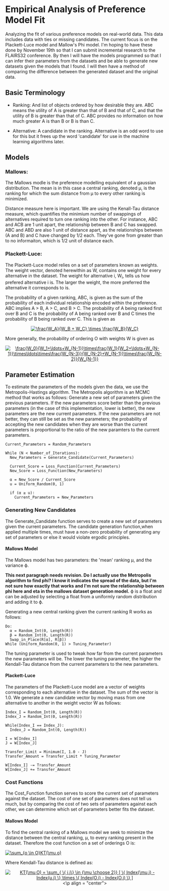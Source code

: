 # Empirical Analysis of Preference Model Fit

Analyzing the fit of various preference models on real-world data. This data includes data with ties or missing candidates.
The current focus is on the Plackett-Luce model and Mallow's Phi model. I'm hoping to have these done by November 19th so that I can submit incremental research to the FLAIRS32 conference. By then I will have the models programmed so that I can infer their parameters from the datasets and be able to generate new datasets given the models that I found. I will then have a method of comparing the difference between the generated dataset and the original data.

## Basic Terminology

* Ranking: And list of objects ordered by how desirable they are. ABC means the utility of A is greater than that of B and that of C, and that the utility of B is greater than that of C. ABC provides no information on how much greater A is than B or B is than C.

* Alternative: A candidate in the ranking. Alternative is an odd word to use for this but it frees up the word 'candidate' for use in the machine learning algorithms later.

## Models

### Mallows:

The Mallows modle is the preference modelling equivalent of a gaussian distribution. The mean is in this case a central ranking, denoted µ, is the ranking for which the sum distance from µ to every other ranking is minimized. 

Distance measure here is important. We are using the Kenall-Tau distance measure, which quantifies the minimium number of swappings of alternatives required to turn one ranking into the other.
For instance, ABC and ACB are 1 unit apart, the relationship between B and C has swapped. ABC and ABD are also 1 unit of distance apart, as the relationships between (A and B) and C have changed by 1/2 each. They've gone from greater than to no informaiton, which is 1/2 unit of distance each.

### Plackett-Luce:

The Plackett-Luce model relies on a set of parameters known as weights. The weight vector, denoted herewithin as W, contains one weight for every alternative in the dataset. The weight for alternative i, W<sub>i</sub>, tells us how prefered alternative i is. The larger the weight, the more preferred the alternative it corresponds to is.

The probability of a given ranking, ABC, is given as the sum of the probability of each individual relationship encoded within the preference. ABC implies A > B, A > C, and B > C. The probability of A being ranked first over B and C is the probability of A being ranked over B and C times the probability of B being ranked over C. This is given as
<p align="center">
  <a href="https://www.codecogs.com/eqnedit.php?latex=\frac{W_A}{W_B&space;&plus;&space;W_C}&space;\times&space;\frac{W_B}  {W_C}" target="_blank"><img src="https://latex.codecogs.com/gif.latex?\frac{W_A}{W_B&space;&plus;&space;W_C}&space;\times&space;\frac{W_B}{W_C}" title="\frac{W_A}{W_B + W_C} \times \frac{W_B}{W_C}" /></a>
</p align="center">
More generally, the probability of ordering O with weights W is given as
<p align="center">
  <a href="https://www.codecogs.com/eqnedit.php?latex=\frac{W_0}{W_1&plus;\ldots&plus;W_{N-1}}\times\frac{W_1}{W_2&plus;\ldots&plus;W_{N-1}}\times\ldots\times\frac{W_{N-3}}{W_{N-2}&plus;W_{N-1}}\times\frac{W_{N-2}}{W_{N-1}}" target="_blank"><img src="https://latex.codecogs.com/gif.latex?\frac{W_0}{W_1&plus;\ldots&plus;W_{N-1}}\times\frac{W_1}{W_2&plus;\ldots&plus;W_{N-1}}\times\ldots\times\frac{W_{N-3}}{W_{N-2}&plus;W_{N-1}}\times\frac{W_{N-2}}{W_{N-1}}" title="\frac{W_0}{W_1+\ldots+W_{N-1}}\times\frac{W_1}{W_2+\ldots+W_{N-1}}\times\ldots\times\frac{W_{N-3}}{W_{N-2}+W_{N-1}}\times\frac{W_{N-2}}{W_{N-1}}" /></a>
</p align="center">

## Parameter Estimation

To estimate the parameters of the models given the data, we use the Metropolis-Hastings algorithm. The Metropolis algorithm is an MCMC method that works as follows: Generate a new set of parameters given the previous parameters. If the new parameters score better than the previous parameters (in the case of this implementation, lower is better), the new parameters are the new current parameters. If the new parameters are not better, they can still be set as the new parameters; the probability of accepting the new candidates when they are worse than the current parameters is proportional to the ratio of the new paramters to the current parameters.

```
Current_Parameters = Random_Parameters

While (N < Number_of_Iterations):
  New_Parameters = Generate_Candidate(Current_Parameters)
  
  Current_Score = Loss_Function(Current_Parameters)
  New_Score = Loss_Function(New_Parameters)
  
  α = New_Score / Current_Score
  u = Uniform_Random(0, 1)
  
  if (α ≥ u):
    Current_Parameters = New_Parameters
```

### Generating New Candidates
The Generate_Candidate function serves to create a new set of parameters given the current parameters. The candidate generation function,when applied multiple times, must have a non-zero probability of generating any set of parameters or else it would violate ergodic principles. 

#### Mallows Model
The Mallows model has two parameters: the 'mean' ranking µ, and the variance ϕ. 

**This next paragraph needs revision. Do I actually use the Metropolis algorithm to find phi? I know it indicates the spread of the data, but I'm not sure how exactly that works and I'm not sure the relationship between phi here and eta in the mallows dataset generation model.**
ϕ is a float and can be adjusted by selecting a float from a uniformly random distribution and adding it to ϕ. 

Generating a new central ranking given the current ranking R works as follows:

```
Do:
  α = Random_Int(0, Length(R))
  β = Random_Int(0, Length(R))
  Swap_in_Place(R[α], R[β])
While (Uniform_Random(0, 1) > Tuning_Parameter)
```

The tuning parameter is used to tweak how far from the current parameters the new parameters will be. The lower the tuning parameter, the higher the Kendall-Tau distance from the current parameters to the new parameters.

#### Plackett-Luce
The parameters of the Plackett-Luce model are a vector of weights corresponding to each alternative in the dataset. The sum of the vector is 1.0. We generate a new candidate vector by moving mass from one alternative to another in the weight vector W as follows:

```
Index_I = Random_Int(0, Length(R))
Index_J = Random_Int(0, Length(R))

While(Index_I == Index_J):
  Index_J = Random_Int(0, Length(R))
  
I = W[Index_I]
J = W[Index_J]

Transfer_Limit = Minimum(I, 1.0 - J)
Transfer_Amount = Transfer_Limit * Tuning_Parameter

W[Index_I] -= Transfer_Amount
W[Index_J] += Transfer_Amount
```

### Cost Functions
The Cost_Function function serves to score the current set of parameters against the dataset. The cost of one set of parameters does not tell us much, but by comparing the cost of two sets of parameters against each other, we can determine which set of parameters better fits the dataset.

#### Mallows Model
To find the central ranking of a Mallows model we seek to minimize the distance between the central ranking, µ, to every ranking present in the dataset. Therefore the cost function on a set of orderings O is:

<a href="https://www.codecogs.com/eqnedit.php?latex=\sum_{o&space;\in&space;O}KT(\mu,o)" target="_blank"><img src="https://latex.codecogs.com/gif.latex?\sum_{o&space;\in&space;O}KT(\mu,o)" title="\sum_{o \in O}KT(\mu,o)" /></a>

Where Kendall-Tau distance is defined as:
<p align = "center">
<a href="https://www.codecogs.com/eqnedit.php?latex=KT(\mu,O)&space;=&space;\sum_{&space;\{&space;i,j\}&space;\in&space;{\mu&space;\choose&space;2}}&space;[&space;\{&space;Index(\mu,i)&space;-&space;Index(u,j)&space;\}&space;\times&space;\{&space;Index(O,i)&space;-&space;Index(O,j)&space;\}&space;]" target="_blank"><img src="https://latex.codecogs.com/gif.latex?KT(\mu,O)&space;=&space;\sum_{&space;\{&space;i,j\}&space;\in&space;{\mu&space;\choose&space;2}}&space;[&space;\{&space;Index(\mu,i)&space;-&space;Index(u,j)&space;\}&space;\times&space;\{&space;Index(O,i)&space;-&space;Index(O,j)&space;\}&space;]" title="KT(\mu,O) = \sum_{ \{ i,j\} \in {\mu \choose 2}} [ \{ Index(\mu,i) - Index(u,j) \} \times \{ Index(O,i) - Index(O,j) \} ]" /></a>
<\p align = "center">










